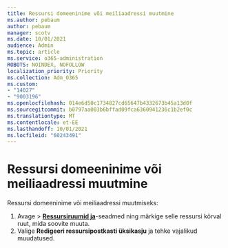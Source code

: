 ```yaml
---
title: Ressursi domeeninime või meiliaadressi muutmine
ms.author: pebaum
author: pebaum
manager: scotv
ms.date: 10/01/2021
audience: Admin
ms.topic: article
ms.service: o365-administration
ROBOTS: NOINDEX, NOFOLLOW
localization_priority: Priority
ms.collection: Adm_O365
ms.custom:
- "14027"
- "9003196"
ms.openlocfilehash: 014e6d50c1734827cd65647b4332673b45a13d0f
ms.sourcegitcommit: b0797aa003b6bffad09fca6360941236c1b2ef0c
ms.translationtype: MT
ms.contentlocale: et-EE
ms.lasthandoff: 10/01/2021
ms.locfileid: "60243491"
---
```

# <a name="change-the-domain-name-or-email-address-of-a-resource"></a>Ressursi domeeninime või meiliaadressi muutmine

Ressursi domeeninime või meiliaadressi muutmiseks:

1. Avage   >  [**Ressursiruumid ja**](https://admin.microsoft.com/#/ResourceMailbox)-seadmed ning märkige selle ressursi kõrval ruut, mida soovite muuta.
1. Valige **Redigeeri ressursipostkasti üksikasju** ja tehke vajalikud muudatused.
